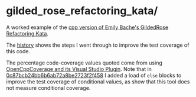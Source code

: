 # gilded_rose_refactoring_kata/

A worked example of the [cpp version of Emily Bache's GildedRose Refactoring Kata](https://github.com/emilybache/GildedRose-Refactoring-Kata/tree/master/cpp).

The [history](https://github.com/claremacrae/cppp2019/commits/master/gilded_rose_refactoring_kata) shows the steps I went through to improve the test coverage of this code.

The percentage code-coverage values quoted come from using [OpenCppCoverage and its Visual Studio Plugin](https://github.com/OpenCppCoverage). Note that in [0c87bcb24bb6b6ab72a8be2723f2f458](0c87bcb24bb6b6ab72a8be2723f2f458) I added a load of `else` blocks to improve the test coverage of conditional values, as show that this tool does not measure conditional coverage.
